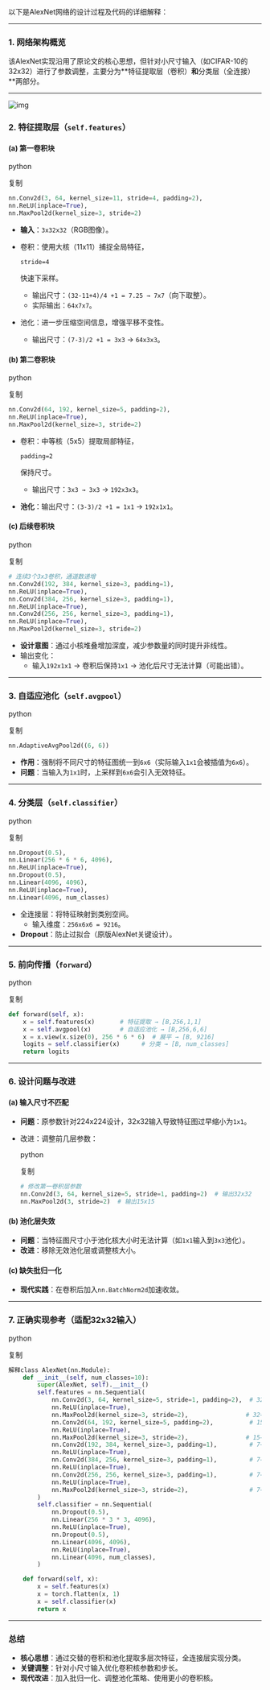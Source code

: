 以下是AlexNet网络的设计过程及代码的详细解释：

------

### **1. 网络架构概览**

该AlexNet实现沿用了原论文的核心思想，但针对小尺寸输入（如CIFAR-10的32x32）进行了参数调整，主要分为**特征提取层（卷积）**和**分类层（全连接）**两部分。

------

![img](https://cdn.jsdelivr.net/gh/jessieyyyy/Imgpicgo/Img/alexnet-paper.png)

### **2. 特征提取层（`self.features`）**

#### **(a) 第一卷积块**

python

复制

```python
nn.Conv2d(3, 64, kernel_size=11, stride=4, padding=2),
nn.ReLU(inplace=True),
nn.MaxPool2d(kernel_size=3, stride=2)
```

- **输入**：`3x32x32`（RGB图像）。

- 卷积：使用大核（11x11）捕捉全局特征，

  ```
  stride=4
  ```

  快速下采样。

  - 输出尺寸：`(32-11+4)/4 +1 = 7.25 → 7x7`（向下取整）。
  - 实际输出：`64x7x7`。

- 池化：进一步压缩空间信息，增强平移不变性。

  - 输出尺寸：`(7-3)/2 +1 = 3x3` → `64x3x3`。

#### **(b) 第二卷积块**

python

复制

```python
nn.Conv2d(64, 192, kernel_size=5, padding=2),
nn.ReLU(inplace=True),
nn.MaxPool2d(kernel_size=3, stride=2)
```

- 卷积：中等核（5x5）提取局部特征，

  ```
  padding=2
  ```

  保持尺寸。

  - 输出尺寸：`3x3 → 3x3` → `192x3x3`。

- **池化**：输出尺寸：`(3-3)/2 +1 = 1x1` → `192x1x1`。

#### **(c) 后续卷积块**

python

复制

```python
# 连续3个3x3卷积，通道数递增
nn.Conv2d(192, 384, kernel_size=3, padding=1),
nn.ReLU(inplace=True),
nn.Conv2d(384, 256, kernel_size=3, padding=1),
nn.ReLU(inplace=True),
nn.Conv2d(256, 256, kernel_size=3, padding=1),
nn.ReLU(inplace=True),
nn.MaxPool2d(kernel_size=3, stride=2)
```

- **设计意图**：通过小核堆叠增加深度，减少参数量的同时提升非线性。
- 输出变化：
  - 输入`192x1x1` → 卷积后保持`1x1` → 池化后尺寸无法计算（可能出错）。

------

### **3. 自适应池化（`self.avgpool`）**

python

复制

```python
nn.AdaptiveAvgPool2d((6, 6))
```

- **作用**：强制将不同尺寸的特征图统一到`6x6`（实际输入`1x1`会被插值为`6x6`）。
- **问题**：当输入为`1x1`时，上采样到`6x6`会引入无效特征。

------

### **4. 分类层（`self.classifier`）**

python

复制

```python
nn.Dropout(0.5),
nn.Linear(256 * 6 * 6, 4096),
nn.ReLU(inplace=True),
nn.Dropout(0.5),
nn.Linear(4096, 4096),
nn.ReLU(inplace=True),
nn.Linear(4096, num_classes)
```

- 全连接层：将特征映射到类别空间。
  - 输入维度：`256x6x6 = 9216`。
- **Dropout**：防止过拟合（原版AlexNet关键设计）。

------

### **5. 前向传播（`forward`）**

python

复制

```python
def forward(self, x):
    x = self.features(x)       # 特征提取 → [B,256,1,1]
    x = self.avgpool(x)        # 自适应池化 → [B,256,6,6]
    x = x.view(x.size(0), 256 * 6 * 6)  # 展平 → [B, 9216]
    logits = self.classifier(x)      # 分类 → [B, num_classes]
    return logits
```

------

### **6. 设计问题与改进**

#### **(a) 输入尺寸不匹配**

- **问题**：原参数针对224x224设计，32x32输入导致特征图过早缩小为`1x1`。

- 改进：调整前几层参数：

  python

  复制

  ```python
  # 修改第一卷积层参数
  nn.Conv2d(3, 64, kernel_size=5, stride=1, padding=2)  # 输出32x32
  nn.MaxPool2d(3, stride=2)  # 输出15x15
  ```

#### **(b) 池化层失效**

- **问题**：当特征图尺寸小于池化核大小时无法计算（如`1x1`输入到`3x3`池化）。
- **改进**：移除无效池化层或调整核大小。

#### **(c) 缺失批归一化**

- **现代实践**：在卷积后加入`nn.BatchNorm2d`加速收敛。

------

### **7. 正确实现参考（适配32x32输入）**

python

复制

```python
解释class AlexNet(nn.Module):
    def __init__(self, num_classes=10):
        super(AlexNet, self).__init__()
        self.features = nn.Sequential(
            nn.Conv2d(3, 64, kernel_size=5, stride=1, padding=2),  # 32x32→32x32
            nn.ReLU(inplace=True),
            nn.MaxPool2d(kernel_size=3, stride=2),                # 32→15x15
            nn.Conv2d(64, 192, kernel_size=5, padding=2),          # 15→15x15
            nn.ReLU(inplace=True),
            nn.MaxPool2d(kernel_size=3, stride=2),                # 15→7x7
            nn.Conv2d(192, 384, kernel_size=3, padding=1),         # 7→7x7
            nn.ReLU(inplace=True),
            nn.Conv2d(384, 256, kernel_size=3, padding=1),         # 7→7x7
            nn.ReLU(inplace=True),
            nn.Conv2d(256, 256, kernel_size=3, padding=1),         # 7→7x7
            nn.ReLU(inplace=True),
            nn.MaxPool2d(kernel_size=3, stride=2),                 # 7→3x3
        )
        self.classifier = nn.Sequential(
            nn.Dropout(0.5),
            nn.Linear(256 * 3 * 3, 4096),
            nn.ReLU(inplace=True),
            nn.Dropout(0.5),
            nn.Linear(4096, 4096),
            nn.ReLU(inplace=True),
            nn.Linear(4096, num_classes),
        )

    def forward(self, x):
        x = self.features(x)
        x = torch.flatten(x, 1)
        x = self.classifier(x)
        return x
```

------

### **总结**

- **核心思想**：通过交替的卷积和池化提取多层次特征，全连接层实现分类。
- **关键调整**：针对小尺寸输入优化卷积核参数和步长。
- **现代改进**：加入批归一化、调整池化策略、使用更小的卷积核。

